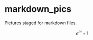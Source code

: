 <script type="text/javascript" src="http://cdn.mathjax.org/mathjax/latest/MathJax.js?config=default"></script>

# markdown_pics

Pictures staged for markdown files.

$$ e^{i\pi} + 1 $$

